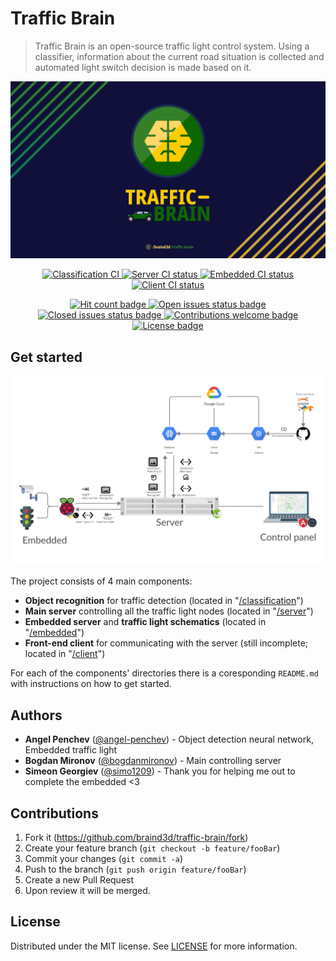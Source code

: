 # Traffic Brain
> Traffic Brain is an open-source traffic light control system. Using a classifier, information about the current road situation is collected and automated light switch decision is made based on it.

<p align="center">
<img src="docs/img/Export/Banner_(3840x2160).png" alt="Project Banner">
</p>


<p align="center">
<a href="https://github.com/braind3d/traffic-brain/actions?query=workflow%3A%22Classification+CI">
<img src="https://img.shields.io/github/workflow/status/braind3d/traffic-brain/Classification+CI?label=classification+ci&style=flat-square" alt="Classification CI">
</a>

<a href="https://github.com/braind3d/traffic-brain/actions?query=workflow%3A%22Server+CI">
<img src="https://img.shields.io/github/workflow/status/braind3d/traffic-brain/Server+CI?label=server+ci&style=flat-square" alt="Server CI status">
</a>

<a href="https://github.com/braind3d/traffic-brain/actions?query=workflow%3A%22Embedded+CI">
<img src="https://img.shields.io/github/workflow/status/braind3d/traffic-brain/Embedded+CI?label=embedded+ci&style=flat-square" alt="Embedded CI status">
</a>

<a href="https://github.com/braind3d/traffic-brain/actions?query=workflow%3A%22Client+CI">
<img src="https://img.shields.io/github/workflow/status/braind3d/traffic-brain/Client+CI?label=client+ci&style=flat-square" alt="Client CI status">
</a>
</p>


<p align="center">
<a href="https://github.com/braind3d/traffic-brain">
<img src="http://hits.dwyl.com/braind3d/traffic-brain.svg" alt="Hit count badge">
</a>

<a href="https://github.com/braind3d/traffic-brain/issues?q=is%3Aissue+is%3Aopen">
<img src="https://img.shields.io/github/issues-raw/braind3d/traffic-brain?style=flat-square" alt="Open issues status badge">
</a>

<a href="https://github.com/braind3d/traffic-brain/issues?q=is%3Aissue+is%3Aclosed">
<img src="https://img.shields.io/github/issues-closed-raw/braind3d/traffic-brain?style=flat-square" alt="Closed issues status badge">
</a>

<a href="https://github.com/braind3d/traffic-brain/fork">
<img src="https://img.shields.io/badge/contributions-welcome-brightgreen.svg?style=flat-square" alt="Contributions welcome badge">
</a>

<a href="LICENSE">
<img src="https://img.shields.io/github/license/braind3d/traffic-brain?style=flat-square" alt="License badge">
</a>
</p>


## Get started
<p align="center">
<img src="docs/img/Export/Architecture.png" alt="Project Architecture">
</p>


The project consists of 4 main components:
- **Object recognition** for traffic detection (located in "[/classification](/classification)")
- **Main server** controlling all the traffic light nodes (located in "[/server](/server)")
- **Embedded server** and **traffic light schematics** (located in "[/embedded](/embedded)")
- **Front-end client** for communicating with the server (still incomplete; located in "[/client](/client)")

For each of the components' directories there is a coresponding `README.md` with instructions on how to get started.

## Authors
- **Angel Penchev** ([@angel-penchev](https://github.com/angel-penchev)) - Object detection neural network, Embedded traffic light
- **Bogdan Mironov** ([@bogdanmironov](https://github.com/bogdanmironov)) - Main controlling server
- **Simeon Georgiev** ([@simo1209](https://github.com/simo1209)) - Thank you for helping me out to complete the embedded <3

## Contributions
1. Fork it (<https://github.com/braind3d/traffic-brain/fork>)
2. Create your feature branch (`git checkout -b feature/fooBar`)
3. Commit your changes (`git commit -a`)
4. Push to the branch (`git push origin feature/fooBar`)
5. Create a new Pull Request
6. Upon review it will be merged.

## License
Distributed under the MIT license. See [LICENSE](LICENSE) for more information.